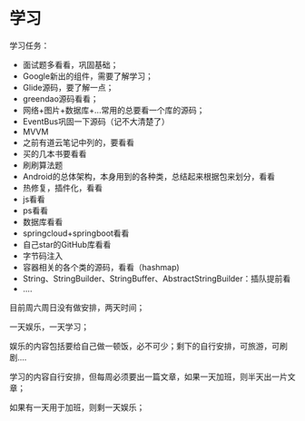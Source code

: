 # 学习

学习任务：

- 面试题多看看，巩固基础；
- Google新出的组件，需要了解学习；
- Glide源码，要了解一点；
- greendao源码看看；
- 网络+图片+数据库+...常用的总要看一个库的源码；
- EventBus巩固一下源码（记不大清楚了）
- MVVM
- 之前有道云笔记中列的，要看看
- 买的几本书要看看
- 刷刷算法题
- Android的总体架构，本身用到的各种类，总结起来根据包来划分，看看
- 热修复，插件化，看看
- js看看
- ps看看
- 数据库看看
- springcloud+springboot看看
- 自己star的GitHub库看看
- 字节码注入
- 容器相关的各个类的源码，看看（hashmap)
- String、StringBuilder、StringBuffer、AbstractStringBuilder：插队提前看
- ....



目前周六周日没有做安排，两天时间；

一天娱乐，一天学习；

娱乐的内容包括要给自己做一顿饭，必不可少；剩下的自行安排，可旅游，可刷剧....

学习的内容自行安排，但每周必须要出一篇文章，如果一天加班，则半天出一片文章；



如果有一天用于加班，则剩一天娱乐；

